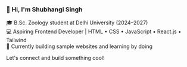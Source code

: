 ### 👋 Hi, I'm Shubhangi Singh

🎓 B.Sc. Zoology student at Delhi University (2024–2027)  
💻 Aspiring Frontend Developer | HTML • CSS • JavaScript • React.js • Tailwind  
🧪 Currently building sample websites and learning by doing  


Let's connect and build something cool!
